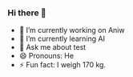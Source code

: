 ### Hi there 👋
- 🔭 I’m currently working on Aniw
- 🌱 I’m currently learning AI
- 💬 Ask me about test
- 😄 Pronouns: He
- ⚡ Fun fact: I weigh 170 kg.
<!--
**nikitaos6/nikitaos6** is a ✨ _special_ ✨ repository because its `README.md` (this file) appears on your GitHub profile.

Here are some ideas to get you started:


-->
